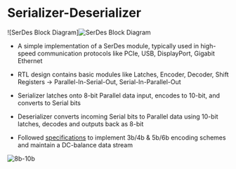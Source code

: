 # Serializer-Deserializer
![SerDes Block Diagram]![SerDes Block Diagram](https://user-images.githubusercontent.com/34355989/132103773-f86af8ed-0689-4c12-b618-52ed0ebe4233.jpg)

- A simple implementation of a SerDes module, typically used in high-speed communication protocols like PCIe, USB, DisplayPort, Gigabit Ethernet

- RTL design contains basic modules like Latches, Encoder, Decoder, Shift Registers -> Parallel-In-Serial-Out, Serial-In-Parallel-Out

- Serializer latches onto 8-bit Parallel data input, encodes to 10-bit, and converts to Serial bits

- Deserializer converts incoming Serial bits to Parallel data using 10-bit latches, decodes and outputs back as 8-bit

- Followed [specifications](http://www.latticesemi.com/products/designsoftwareandip/intellectualproperty/referencedesigns/referencedesigns01/8b10bencoderdecoder) to implement 3b/4b & 5b/6b encoding schemes and maintain a DC-balance data stream

![8b-10b](https://user-images.githubusercontent.com/34355989/131135737-fb6100c9-c64b-45e6-8f66-3da37a93afa2.png)
